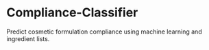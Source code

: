 # Compliance-Classifier
Predict cosmetic formulation compliance using machine learning and ingredient lists.
